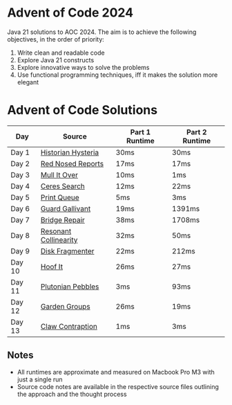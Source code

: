 # Advent of Code 2024

Java 21 solutions to AOC 2024. The aim is to achieve the following objectives, in the order of priority:

1. Write clean and readable code
2. Explore Java 21 constructs 
3. Explore innovative ways to solve the problems 
4. Use functional programming techniques, iff it makes the solution more elegant 

# Advent of Code Solutions

| Day    | Source                                                                                                                          | Part 1 Runtime | Part 2 Runtime |
|--------|---------------------------------------------------------------------------------------------------------------------------------|----------------|----------------|
| Day 1  | [Historian Hysteria](https://github.com/gnmathur/aoc2024/blob/main/src/main/java/dev/gmathur/Day01HistorianHysteria.java)       | 30ms           | 30ms           |
| Day 2  | [Red Nosed Reports](https://github.com/gnmathur/aoc2024/blob/main/src/main/java/dev/gmathur/Day02RedNosedReports.java)          | 17ms           | 17ms           |
| Day 3  | [Mull It Over](https://github.com/gnmathur/aoc2024/blob/main/src/main/java/dev/gmathur/Day03MullItOver.java)                    | 10ms           | 1ms            |
| Day 4  | [Ceres Search](https://github.com/gnmathur/aoc2024/blob/main/src/main/java/dev/gmathur/Day04CeresSearch.java)                   | 12ms           | 22ms           |
| Day 5  | [Print Queue](https://github.com/gnmathur/aoc2024/blob/main/src/main/java/dev/gmathur/Day05PrintQueue.java)                     | 5ms            | 3ms            |
| Day 6  | [Guard Gallivant](https://github.com/gnmathur/aoc2024/blob/main/src/main/java/dev/gmathur/Day06GuardGallivant.java)             | 19ms           | 1391ms         |
| Day 7  | [Bridge Repair](https://github.com/gnmathur/aoc2024/blob/main/src/main/java/dev/gmathur/Day07BridgeRepair.java)                 | 38ms           | 1708ms         |
| Day 8  | [Resonant Collinearity](https://github.com/gnmathur/aoc2024/blob/main/src/main/java/dev/gmathur/Day08ResonantCollinearity.java) | 32ms           | 50ms           |
| Day 9  | [Disk Fragmenter](https://github.com/gnmathur/aoc2024/blob/main/src/main/java/dev/gmathur/Day09DiskFragmenter.java)             | 22ms           | 212ms          |
| Day 10 | [Hoof It](https://github.com/gnmathur/aoc2024/blob/main/src/main/java/dev/gmathur/Day10HoofIt.java)                             | 26ms           | 27ms           |
| Day 11 | [Plutonian Pebbles](https://github.com/gnmathur/aoc2024/blob/main/src/main/java/dev/gmathur/Day11PlutonianPebbles.java)         | 3ms            | 93ms           |
| Day 12 | [Garden Groups](https://github.com/gnmathur/aoc2024/blob/main/src/main/java/dev/gmathur/Day12GardenGroups.java)                 | 26ms           | 19ms           |
| Day 13 | [Claw Contraption](https://github.com/gnmathur/aoc2024/blob/main/src/main/java/dev/gmathur/Day13ClawContraption.java)           | 1ms            | 3ms            |

## Notes
- All runtimes are approximate and measured on Macbook Pro M3 with just a single run
- Source code notes are available in the respective source files outlining the approach and the thought process
